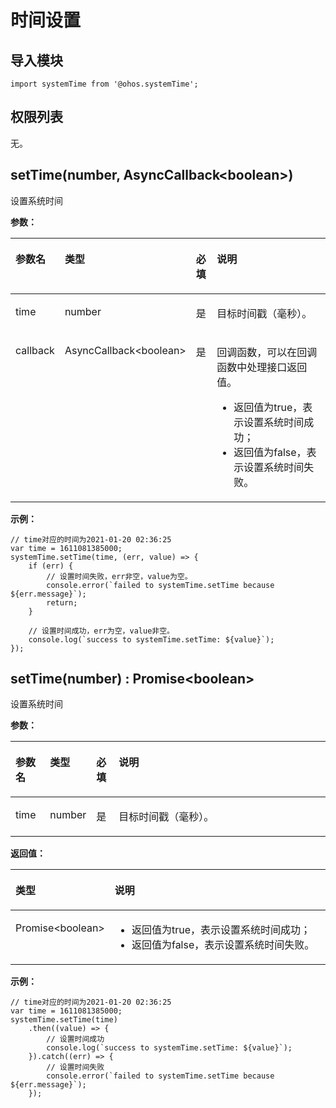 # 时间设置<a name="ZH-CN_TOPIC_0000001209417001"></a>

## 导入模块<a name="zh-cn_topic_0000001162403059_s56d19203690d4782bfc74069abb6bd71"></a>

```
import systemTime from '@ohos.systemTime';
```

## 权限列表<a name="zh-cn_topic_0000001162403059_section11257113618419"></a>

无。

## setTime\(number, AsyncCallback<boolean\>\)<a name="zh-cn_topic_0000001162403059_section1524014116262"></a>

设置系统时间

**参数：**

<a name="zh-cn_topic_0000001162403059_table112401811122614"></a>
<table><thead align="left"><tr id="zh-cn_topic_0000001162403059_row124031142616"><th class="cellrowborder" valign="top" width="11.03%" id="mcps1.1.5.1.1"><p id="zh-cn_topic_0000001162403059_p2240131132615"><a name="zh-cn_topic_0000001162403059_p2240131132615"></a><a name="zh-cn_topic_0000001162403059_p2240131132615"></a>参数名</p>
</th>
<th class="cellrowborder" valign="top" width="11.64%" id="mcps1.1.5.1.2"><p id="zh-cn_topic_0000001162403059_p624051162618"><a name="zh-cn_topic_0000001162403059_p624051162618"></a><a name="zh-cn_topic_0000001162403059_p624051162618"></a>类型</p>
</th>
<th class="cellrowborder" valign="top" width="7.1499999999999995%" id="mcps1.1.5.1.3"><p id="zh-cn_topic_0000001162403059_p20240191112614"><a name="zh-cn_topic_0000001162403059_p20240191112614"></a><a name="zh-cn_topic_0000001162403059_p20240191112614"></a>必填</p>
</th>
<th class="cellrowborder" valign="top" width="70.17999999999999%" id="mcps1.1.5.1.4"><p id="zh-cn_topic_0000001162403059_p5241141142613"><a name="zh-cn_topic_0000001162403059_p5241141142613"></a><a name="zh-cn_topic_0000001162403059_p5241141142613"></a>说明</p>
</th>
</tr>
</thead>
<tbody><tr id="zh-cn_topic_0000001162403059_row424121182620"><td class="cellrowborder" valign="top" width="11.03%" headers="mcps1.1.5.1.1 "><p id="zh-cn_topic_0000001162403059_p172419113264"><a name="zh-cn_topic_0000001162403059_p172419113264"></a><a name="zh-cn_topic_0000001162403059_p172419113264"></a>time</p>
</td>
<td class="cellrowborder" valign="top" width="11.64%" headers="mcps1.1.5.1.2 "><p id="zh-cn_topic_0000001162403059_p92417114267"><a name="zh-cn_topic_0000001162403059_p92417114267"></a><a name="zh-cn_topic_0000001162403059_p92417114267"></a>number</p>
</td>
<td class="cellrowborder" valign="top" width="7.1499999999999995%" headers="mcps1.1.5.1.3 "><p id="zh-cn_topic_0000001162403059_p62410118264"><a name="zh-cn_topic_0000001162403059_p62410118264"></a><a name="zh-cn_topic_0000001162403059_p62410118264"></a>是</p>
</td>
<td class="cellrowborder" valign="top" width="70.17999999999999%" headers="mcps1.1.5.1.4 "><p id="zh-cn_topic_0000001162403059_p1824111117261"><a name="zh-cn_topic_0000001162403059_p1824111117261"></a><a name="zh-cn_topic_0000001162403059_p1824111117261"></a>目标时间戳（毫秒）。</p>
</td>
</tr>
<tr id="zh-cn_topic_0000001162403059_row52411911172613"><td class="cellrowborder" valign="top" width="11.03%" headers="mcps1.1.5.1.1 "><p id="zh-cn_topic_0000001162403059_p024131132620"><a name="zh-cn_topic_0000001162403059_p024131132620"></a><a name="zh-cn_topic_0000001162403059_p024131132620"></a>callback</p>
</td>
<td class="cellrowborder" valign="top" width="11.64%" headers="mcps1.1.5.1.2 "><p id="zh-cn_topic_0000001162403059_p192411611192615"><a name="zh-cn_topic_0000001162403059_p192411611192615"></a><a name="zh-cn_topic_0000001162403059_p192411611192615"></a>AsyncCallback&lt;boolean&gt;</p>
</td>
<td class="cellrowborder" valign="top" width="7.1499999999999995%" headers="mcps1.1.5.1.3 "><p id="zh-cn_topic_0000001162403059_p524131111267"><a name="zh-cn_topic_0000001162403059_p524131111267"></a><a name="zh-cn_topic_0000001162403059_p524131111267"></a>是</p>
</td>
<td class="cellrowborder" valign="top" width="70.17999999999999%" headers="mcps1.1.5.1.4 "><p id="zh-cn_topic_0000001162403059_p92411811172612"><a name="zh-cn_topic_0000001162403059_p92411811172612"></a><a name="zh-cn_topic_0000001162403059_p92411811172612"></a>回调函数，可以在回调函数中处理接口返回值。</p>
<a name="zh-cn_topic_0000001162403059_ul3241511112612"></a><a name="zh-cn_topic_0000001162403059_ul3241511112612"></a><ul id="zh-cn_topic_0000001162403059_ul3241511112612"><li>返回值为true，表示设置系统时间成功；</li><li>返回值为false，表示设置系统时间失败。</li></ul>
</td>
</tr>
</tbody>
</table>

**示例：**

```
// time对应的时间为2021-01-20 02:36:25
var time = 1611081385000;
systemTime.setTime(time, (err, value) => {
    if (err) {
        // 设置时间失败，err非空，value为空。
        console.error(`failed to systemTime.setTime because ${err.message}`);
        return;
    }

    // 设置时间成功，err为空，value非空。
    console.log(`success to systemTime.setTime: ${value}`);
});
```

## setTime\(number\) : Promise<boolean\><a name="zh-cn_topic_0000001162403059_section1853612361618"></a>

设置系统时间

**参数：**

<a name="zh-cn_topic_0000001162403059_table888613685714"></a>
<table><thead align="left"><tr id="zh-cn_topic_0000001162403059_row1988683685713"><th class="cellrowborder" valign="top" width="11.03%" id="mcps1.1.5.1.1"><p id="zh-cn_topic_0000001162403059_p1488693625712"><a name="zh-cn_topic_0000001162403059_p1488693625712"></a><a name="zh-cn_topic_0000001162403059_p1488693625712"></a>参数名</p>
</th>
<th class="cellrowborder" valign="top" width="11.64%" id="mcps1.1.5.1.2"><p id="zh-cn_topic_0000001162403059_p1886173613571"><a name="zh-cn_topic_0000001162403059_p1886173613571"></a><a name="zh-cn_topic_0000001162403059_p1886173613571"></a>类型</p>
</th>
<th class="cellrowborder" valign="top" width="7.1499999999999995%" id="mcps1.1.5.1.3"><p id="zh-cn_topic_0000001162403059_p128861336155714"><a name="zh-cn_topic_0000001162403059_p128861336155714"></a><a name="zh-cn_topic_0000001162403059_p128861336155714"></a>必填</p>
</th>
<th class="cellrowborder" valign="top" width="70.17999999999999%" id="mcps1.1.5.1.4"><p id="zh-cn_topic_0000001162403059_p3886143617571"><a name="zh-cn_topic_0000001162403059_p3886143617571"></a><a name="zh-cn_topic_0000001162403059_p3886143617571"></a>说明</p>
</th>
</tr>
</thead>
<tbody><tr id="zh-cn_topic_0000001162403059_row9886133613577"><td class="cellrowborder" valign="top" width="11.03%" headers="mcps1.1.5.1.1 "><p id="zh-cn_topic_0000001162403059_p14886163695720"><a name="zh-cn_topic_0000001162403059_p14886163695720"></a><a name="zh-cn_topic_0000001162403059_p14886163695720"></a>time</p>
</td>
<td class="cellrowborder" valign="top" width="11.64%" headers="mcps1.1.5.1.2 "><p id="zh-cn_topic_0000001162403059_p9886123605716"><a name="zh-cn_topic_0000001162403059_p9886123605716"></a><a name="zh-cn_topic_0000001162403059_p9886123605716"></a>number</p>
</td>
<td class="cellrowborder" valign="top" width="7.1499999999999995%" headers="mcps1.1.5.1.3 "><p id="zh-cn_topic_0000001162403059_p988723618577"><a name="zh-cn_topic_0000001162403059_p988723618577"></a><a name="zh-cn_topic_0000001162403059_p988723618577"></a>是</p>
</td>
<td class="cellrowborder" valign="top" width="70.17999999999999%" headers="mcps1.1.5.1.4 "><p id="zh-cn_topic_0000001162403059_p733604215450"><a name="zh-cn_topic_0000001162403059_p733604215450"></a><a name="zh-cn_topic_0000001162403059_p733604215450"></a>目标时间戳（毫秒）。</p>
</td>
</tr>
</tbody>
</table>

**返回值：**

<a name="zh-cn_topic_0000001162403059_table106721328171713"></a>
<table><thead align="left"><tr id="zh-cn_topic_0000001162403059_row9672122817176"><th class="cellrowborder" valign="top" width="26.06%" id="mcps1.1.3.1.1"><p id="zh-cn_topic_0000001162403059_p106728288171"><a name="zh-cn_topic_0000001162403059_p106728288171"></a><a name="zh-cn_topic_0000001162403059_p106728288171"></a>类型</p>
</th>
<th class="cellrowborder" valign="top" width="73.94%" id="mcps1.1.3.1.2"><p id="zh-cn_topic_0000001162403059_p5672112817178"><a name="zh-cn_topic_0000001162403059_p5672112817178"></a><a name="zh-cn_topic_0000001162403059_p5672112817178"></a>说明</p>
</th>
</tr>
</thead>
<tbody><tr id="zh-cn_topic_0000001162403059_row06721528191711"><td class="cellrowborder" valign="top" width="26.06%" headers="mcps1.1.3.1.1 "><p id="zh-cn_topic_0000001162403059_p107821612171919"><a name="zh-cn_topic_0000001162403059_p107821612171919"></a><a name="zh-cn_topic_0000001162403059_p107821612171919"></a>Promise&lt;boolean&gt;</p>
</td>
<td class="cellrowborder" valign="top" width="73.94%" headers="mcps1.1.3.1.2 "><a name="zh-cn_topic_0000001162403059_ul17920183121211"></a><a name="zh-cn_topic_0000001162403059_ul17920183121211"></a><ul id="zh-cn_topic_0000001162403059_ul17920183121211"><li>返回值为true，表示设置系统时间成功；</li><li>返回值为false，表示设置系统时间失败。</li></ul>
</td>
</tr>
</tbody>
</table>

**示例：**

```
// time对应的时间为2021-01-20 02:36:25
var time = 1611081385000;
systemTime.setTime(time)
    .then((value) => {
        // 设置时间成功
        console.log(`success to systemTime.setTime: ${value}`);
    }).catch((err) => {
        // 设置时间失败
        console.error(`failed to systemTime.setTime because ${err.message}`);
    });
```

